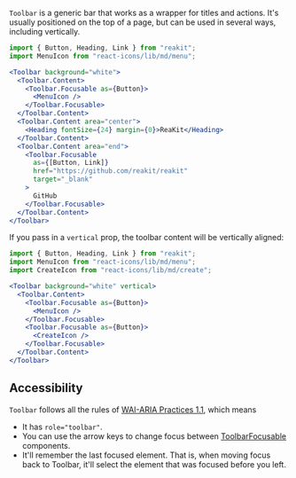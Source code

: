 `Toolbar` is a generic bar that works as a wrapper for titles and actions. It's usually positioned on the top of a page, but can be used in several ways, including vertically.

```jsx
import { Button, Heading, Link } from "reakit";
import MenuIcon from "react-icons/lib/md/menu";

<Toolbar background="white">
  <Toolbar.Content>
    <Toolbar.Focusable as={Button}>
      <MenuIcon />
    </Toolbar.Focusable>
  </Toolbar.Content>
  <Toolbar.Content area="center">
    <Heading fontSize={24} margin={0}>ReaKit</Heading>
  </Toolbar.Content>
  <Toolbar.Content area="end">
    <Toolbar.Focusable 
      as={[Button, Link]} 
      href="https://github.com/reakit/reakit"
      target="_blank"
    >
      GitHub
    </Toolbar.Focusable>
  </Toolbar.Content>
</Toolbar>
```

If you pass in a `vertical` prop, the toolbar content will be vertically aligned:

```jsx
import { Button, Heading, Link } from "reakit";
import MenuIcon from "react-icons/lib/md/menu";
import CreateIcon from "react-icons/lib/md/create";

<Toolbar background="white" vertical>
  <Toolbar.Content>
    <Toolbar.Focusable as={Button}>
      <MenuIcon />
    </Toolbar.Focusable>
    <Toolbar.Focusable as={Button}>
      <CreateIcon />
    </Toolbar.Focusable>
  </Toolbar.Content>
</Toolbar>
```

## Accessibility

`Toolbar` follows all the rules of [WAI-ARIA Practices 1.1](https://www.w3.org/TR/wai-aria-practices-1.1/#toolbar), which means

- It has `role="toolbar"`.
- You can use the arrow keys to change focus between [ToolbarFocusable](/components/toolbar/toolbarfocusable) components.
- It'll remember the last focused element. That is, when moving focus back to Toolbar, it'll select the element that was focused before you left.
